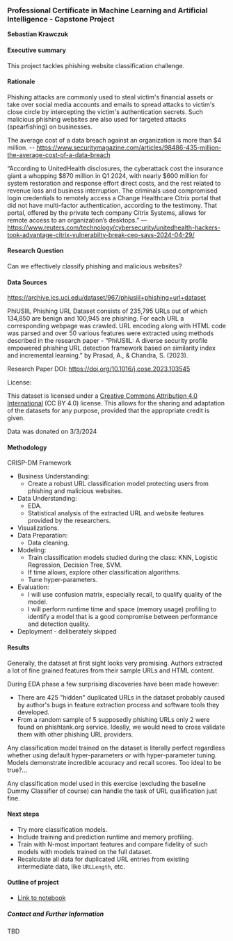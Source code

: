### Professional Certificate in Machine Learning and Artificial Intelligence - Capstone Project

**Sebastian Krawczuk**

#### Executive summary

This project tackles phishing website classification challenge.

#### Rationale

Phishing attacks are commonly used to steal victim's financial assets or take over social media accounts and emails to spread attacks to victim's close circle by intercepting the victim's authentication secrets. Such malicious phishing websites are also used for targeted attacks (spearfishing) on businesses.

The average cost of a data breach against an organization is more than $4 million. -- https://www.securitymagazine.com/articles/98486-435-million-the-average-cost-of-a-data-breach

“According to UnitedHealth disclosures, the cyberattack cost the insurance giant a whopping $870 million in Q1 2024, with nearly $600 million for system restoration and response effort direct costs, and the rest related to revenue loss and business interruption. The criminals used compromised login credentials to remotely access a Change Healthcare Citrix portal that did not have multi-factor authentication, according to the testimony. That portal, offered by the private tech company Citrix Systems, allows for remote access to an organization’s desktops.” — https://www.reuters.com/technology/cybersecurity/unitedhealth-hackers-took-advantage-citrix-vulnerabilty-break-ceo-says-2024-04-29/

#### Research Question

Can we effectively classify phishing and malicious websites?

#### Data Sources

https://archive.ics.uci.edu/dataset/967/phiusiil+phishing+url+dataset

PhiUSIIL Phishing URL Dataset consists of 235,795 URLs out of which 134,850 are benign and 100,945 are phishing. For each URL a corresponding webpage was crawled. URL encoding along with HTML code was parsed and over 50 various features were extracted using methods described in the research paper - “PhiUSIIL: A diverse security profile empowered phishing URL detection framework based on similarity index and incremental learning.” by Prasad, A., & Chandra, S. (2023).

Research Paper DOI: https://doi.org/10.1016/j.cose.2023.103545

License:

This dataset is licensed under a [Creative Commons Attribution 4.0 International](https://creativecommons.org/licenses/by/4.0/legalcode) (CC BY 4.0) license.
This allows for the sharing and adaptation of the datasets for any purpose, provided that the appropriate credit is given.

Data was donated on 3/3/2024

#### Methodology

CRISP-DM Framework

- Business Understanding:
   - Create a robust URL classification model protecting users from phishing and malicious websites.
- Data Understanding:
   - EDA.
   - Statistical analysis of the extracted URL and website features provided by the researchers.
- Visualizations.
- Data Preparation:
   - Data cleaning.
- Modeling:
   - Train classification models studied during the class: KNN, Logistic Regression, Decision Tree, SVM.
   - If time allows, explore other classification algorithms.
   - Tune hyper-parameters.
- Evaluation:
   - I will use confusion matrix, especially recall, to qualify quality of the model.
   - I will perform runtime time and space (memory usage) profiling to identify a model that is a good compromise between performance and detection quality.
- Deployment - deliberately skipped

#### Results

Generally, the dataset at first sight looks very promising. Authors extracted a lot of fine grained features from their sample URLs and HTML content.

During EDA phase a few surprising discoveries have been made however:
- There are 425 "hidden" duplicated URLs in the dataset probably caused by author's bugs in feature extraction process and software tools they developed.
- From a random sample of 5 supposedly phishing URLs only 2 were found on phishtank.org service. Ideally, we would need to cross validate them with other phishing URL providers.

Any classification model trained on the dataset is literally perfect regardless whether using default hyper-parameters or with hyper-parameter tuning. Models demonstrate incredible accuracy and recall scores. Too ideal to be true?...

Any classification model used in this exercise (excluding the baseline Dummy Classifier of course) can handle the task of URL qualification just fine. 

#### Next steps

- Try more classification models.
- Include training and prediction runtime and memory profiling.
- Train with N-most important features and compare fidelity of such models with models trained on the full dataset. 
- Recalculate all data for duplicated URL entries from existing intermediate data, like `URLLength`, etc.

#### Outline of project

- [Link to notebook](capstone.ipynb)

##### Contact and Further Information

TBD
